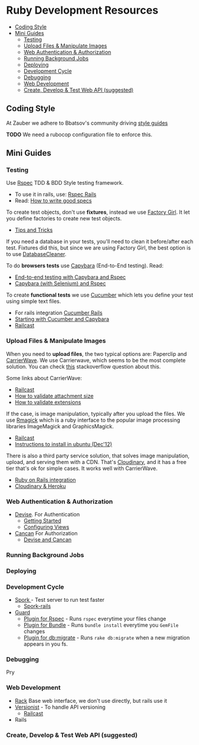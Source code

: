 # Ruby Development Resources

- [Coding Style](#coding-style)
- [Mini Guides](#mini-guides)
	- [Testing](#testing)
	- [Upload Files & Manipulate Images](#upload-files-&-manipulate-images)
	- [Web Authentication & Authorization](#web-authentication-&-authorization)
	- [Running Background Jobs](#running-background-jobs)
	- [Deploying](#deploying)
	- [Development Cycle](#development-cycle)
	- [Debugging](#debugging)
	- [Web Development](#web-development)
	- [Create, Develop & Test Web API (suggested)](#create-develop-&-test-web-api-suggested)


## Coding Style

At Zauber we adhere to Bbatsov's community driving [style guides](https://github.com/bbatsov/ruby-style-guide)

**TODO** We need a rubocop configuration file to enforce this.

## Mini Guides

### Testing

Use [Rspec](http://rspec.info/) TDD & BDD Style testing framework.

  * To use it in rails, use: [Rspec Rails](https://github.com/rspec/rspec-rails)
  * Read: [How to write good specs](http://betterspecs.org/)

To create test objects, don't use **fixtures**, instead we use [Factory Girl](https://github.com/thoughtbot/factory_girl). It let you define factories to create new test objects.

  * [Tips and Tricks](http://arjanvandergaag.nl/blog/factory_girl_tips.html)

If you need a database in your tests, you'll need to clean it before/after each test. Fixtures did this, but since we are using Factory Girl, the best option is to use [DatabaseCleaner](https://github.com/bmabey/database_cleaner).

To do **browsers tests** use [Capybara](https://github.com/jnicklas/capybara) (End-to-End testing). Read:

  * [End-to-end testing with Capybara and Rspec](http://robots.thoughtbot.com/rspec-integration-tests-with-capybara)
  * [Capybara (with Selenium) and Rspec](http://www.opinionatedprogrammer.com/2011/02/capybara-and-selenium-with-rspec-and-rails-3/)

To create **functional tests** we use [Cucumber](http://cukes.info/) which lets you define your test using simple text files.

  * For rails integration [Cucumber Rails](https://github.com/cucumber/cucumber-rails)
  * [Starting with Cucumber and Capybara](http://loudcoding.com/posts/quick-tutorial-starting-with-cucumber-and-capybara-bdd-on-rails-project/)
  * [Railcast](http://railscasts.com/episodes/155-beginning-with-cucumber)

### Upload Files & Manipulate Images

When you need to **upload files**, the two typical options are: Paperclip and [CarrierWave](https://github.com/carrierwaveuploader/carrierwave). We use Carrierwave, which seems to be the most complete solution. You can check [this](http://stackoverflow.com/questions/14028017/heading-into-2013-should-i-go-with-dragonfly-or-paperclip-or-carrierwave) stackoverflow question about this.

Some links about CarrierWave:

  * [Railcast](http://railscasts.com/episodes/253-carrierwave-file-uploads)
  * [How to validate attachment size](https://github.com/carrierwaveuploader/carrierwave/wiki/How-to%3A-Validate-attachment-file-size)
  * [How to validate extensions](https://github.com/carrierwaveuploader/carrierwave#securing-uploads)


If the case, is image manipulation, typically after you upload the files. We use [Rmagick](https://github.com/rmagick/rmagick) which is a ruby interface to the popular image processing libraries ImageMagick and GraphicsMagick.

  - [Railcast](http://railscasts.com/episodes/374-image-manipulation)
  - [Instructions to install in ubuntu (Dec'12)](http://blog.evnpr.com/2012/12/install-rmagick-in-ubuntu-1204.html)

There is also a third party service solution, that solves image manipulation, upload, and serving them with a CDN. That's [Cloudinary](https://github.com/cloudinary/cloudinary_gem), and it has a free tier that's ok for simple cases.
It works well with CarrierWave.

  - [Ruby on Rails integration](http://cloudinary.com/documentation/rails_integration)
  - [Cloudinary & Heroku](https://devcenter.heroku.com/articles/cloudinary)

### Web Authentication & Authorization

  * [Devise](https://github.com/plataformatec/devise). For Authentication
    - [Getting Started](https://github.com/plataformatec/devise#getting-started)
    - [Configuring Views](https://github.com/plataformatec/devise#configuring-views)
  * [Cancan](https://github.com/ryanb/cancan) For Authorization
    - [Devise and Cancan](http://www.tonyamoyal.com/2010/07/28/rails-authentication-with-devise-and-cancan-customizing-devise-controllers/)

### Running Background Jobs

### Deploying

### Development Cycle

  * [Spork ](https://github.com/sporkrb/spork) - Test server to run test faster
    - [Spork-rails](https://github.com/sporkrb/spork-rails#spork-rails)
  * [Guard](https://github.com/guard/guard)
    - [Plugin for Rspec](https://github.com/guard/guard-rspec) -  Runs `rspec` everytime your files change
    - [Plugin for Bundle](https://github.com/guard/guard-bundler) - Runs `bundle install` everytime you `GemFile` changes
    - [Plugin for db:migrate](https://github.com/guard/guard-migrate ) - Runs `rake db:migrate` when a new migration appears in you fs.

### Debugging

Pry

### Web Development

  * [Rack](http://rack.github.io/) Base web interface, we don't use directly, but rails use it
  * [Versionist](https://github.com/bploetz/versionist) - To handle API versioning
    - [Railcast](http://railscasts.com/episodes/350-rest-api-versioning)
  * Rails

### Create, Develop & Test Web API (suggested)